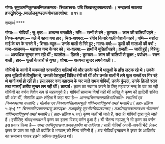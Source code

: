 **गोप्य: सुमृष्टमणिकुण्डलनिष्ककण्ठ्य-** **श्चित्राश्बरा: पथि शिखाच्युतमाल्यवर्षा: ।** **नन्दालयं सवलया व्रजतीॢवरेजु-** **व्र्यालोलकुण्डलपयोधरहारशोभा: ॥ ११॥** 

शब्दार्थ **** 

**गोप्य:—** **गोपियाँ** **; सु-मृष्ट—** **अत्यन्त चमकीले** **; मणि—** **रत्नों से बने** **; कुण्डल—** **कान की बालियाँ पहने** **; निष्क-कण्ठ्य:—** **गले** **में पहना गया हार** **; चित्र-अश्बरा:—** **रंगीन किनारे वाली पोशाकें पहने** **; पथि—** **यशोदा माई के घर के रास्ते में** **; शिखा-च्युत—** **उनके बालों से गिरे हुए** **; माल्य-वर्षा:—** **फूलों की मालाओं की वर्षा** **; नन्द-आलयम्—** **महाराज नन्द के घर को** **; स-वलया:—** **हाथों में चूडिय़ाँ पहने** **; व्रजती:—** **जाती हुईं** **; विरेजु:—** **अत्यधिक सुन्दर लग रही थीं** **; व्यालोल—** **हिलते** **; कुण्डल—** **कान की** **बालियों से युक्त** **; पयोधर—** **स्तन वाली** **; हार—** **फूलों के हारों से युक्त** **; शोभा:—** **अत्यन्त सुन्दर लगने वाली।** **.** 

**गोपियों के कानों में चमचमाते रत्नजटित बालियाँ थी और उनके गले में धातुओं के हाँस** **लटक रहे थे। उनके हाथ चूडिय़ों से विभूषित थे, उनकी वेशभूषाएँ विविध रंगों की थीं और** **उनके बालों में लगे फूल रास्तों पर गिर रहे थे मानो वर्षा हो रही हो। इस प्रकार नन्द महाराज के** **घर जाते समय गोपियाँ, उनके कुंडल, उनके हिलते स्तन तथा मालाएँ अतीव सुन्दर लग रही थीं।** **तात्पर्य :** कृष्ण का स्वागत करने के लिए महाराज नन्द के घर जा रही गोपियों का वर्णन विशेष रूप से महत्त्वपूर्ण है। गोपियाँ सामान्य षियाँ नहीं थीं अपितु वे कृष्ण की ह्लादिनी शक्ति की अंश थीं, जैसाकि *ब्रह्म-संहिता* में कहा गया है— *आनन्दचिन्मयरसप्रतिभाविताभि-* *स्ताभिर्य एव निजरूपतया कलाभि:।* *गोलोक एव निवसत्यखिलात्मभूतो* *गोविन्दमादिपुरुषं तमहं भजामि॥* ( *ब्रह्म-संहिता* ५.३७) ** *चिन्तामणिप्रकरसद्मसु कल्पवृक्ष-* *लक्षावृतेषु सुरभीरभिपालयन्तम्।* *लक्ष्मीसहस्रशतसश्भ्रम सेव्यमानं* *गोविन्दमादिपुरुषं तमहं भजामि॥* ( *ब्रह्म-संहिता* ५.२९) कृष्ण जहाँ भी जाते हैं, सदा ही गोपियों द्वारा पूजे जाते हैं। इसीलिए *श्रीमद्भागवत* में कृष्ण का इतना विशद् वर्णन हुआ है। श्री चैतन्य महाप्रभु ने भी कृष्ण का वर्णन इस प्रकार किया है— *रश्या* *काचिदुपासना व्रजवधूवर्गेण या कल्पिता।* सारी गोपियाँ अपनी-अपनी भेंटें लेकर कृष्ण के पास जा रही थीं क्योंकि वे भगवान् की नित्य संगिनी हैं। अब गोपियाँ वृन्दावन में कृष्ण के आविर्भाव का समाचार पाकर इतनी अधिक प्रफुल्लित थीं।  
